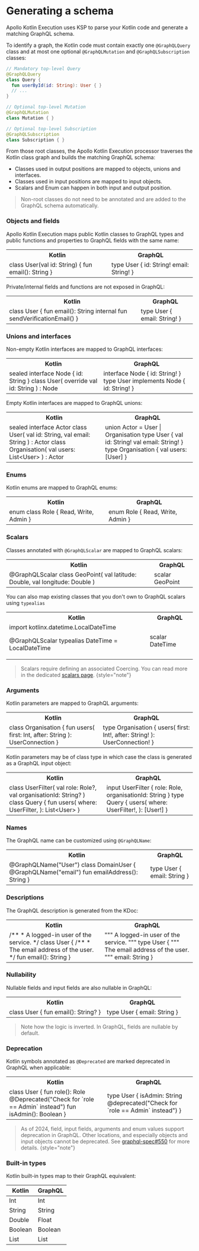 # Generating a schema

Apollo Kotlin Execution uses KSP to parse your Kotlin code and generate a matching GraphQL schema. 

To identify a graph, the Kotlin code must contain exactly one `@GraphQLQuery` class and at most one optional  `@GraphQLMutation` and `@GraphQLSubscription` classes:

```kotlin
// Mandatory top-level Query
@GraphQLQuery
class Query {
  fun userById(id: String): User { }
  // ...
}

// Optional top-level Mutation
@GraphQLMutation
class Mutation { }

// Optional top-level Subscription
@GraphQLSubscription
class Subscription { }
```


From those root classes, the Apollo Kotlin Execution processor traverses the Kotlin class graph and builds the matching GraphQL schema:
* Classes used in output positions are mapped to objects, unions and interfaces.
* Classes used in input positions are mapped to input objects.
* Scalars and Enum can happen in both input and output position.

> Non-root classes do not need to be annotated and are added to the GraphQL schema automatically.

### Objects and fields

Apollo Kotlin Execution maps public Kotlin classes to GraphQL types and public functions and properties to GraphQL fields with the same name:

<table>
<tr><th>Kotlin</th><th>GraphQL</th></tr>
<tr>
<td>
<code-block lang="kotlin">
class User(val id: String) {
    fun email(): String
}
</code-block>
</td>
<td>
<code-block lang="graphql">
type User {
    id: String!
    email: String!
}
</code-block>
</td>
</tr>
</table>

Private/internal fields and functions are not exposed in GraphQL:

<table>
<tr><th>Kotlin</th><th>GraphQL</th></tr>
<tr>
<td>
<code-block lang="kotlin">
class User {
    fun email(): String
    internal fun sendVerificationEmail()
}
</code-block>
</td>
<td>
<code-block lang="graphql">
type User {
    email: String!
}
</code-block>
</td>
</tr>
</table>

### Unions and interfaces

Non-empty Kotlin interfaces are mapped to GraphQL interfaces:

<table>
<tr><th>Kotlin</th><th>GraphQL</th></tr>
<tr>
<td>
<code-block lang="kotlin">
sealed interface Node {
    id: String
}
class User(
    override val id: String
) : Node 
</code-block>
</td>
<td>
<code-block lang="graphql">
interface Node {
    id: String!
}
type User implements Node {
    id: String!
}
</code-block>
</td>
</tr>
</table>

Empty Kotlin interfaces are mapped to GraphQL unions:

<table>
<tr><th>Kotlin</th><th>GraphQL</th></tr>
<tr>
<td>
<code-block lang="kotlin">
sealed interface Actor 
class User(
    val id: String,
    val email: String
) : Actor
class Organisation(
    val users: List&lt;User&gt;
) : Actor
</code-block>
</td>
<td>
<code-block lang="graphql">
union Actor = User | Organisation
type User {
    val id: String!
    val email: String!
}
type Organisation {
    val users: [User]
}
</code-block>
</td>
</tr>
</table>

### Enums

Kotlin enums are mapped to GraphQL enums:

<table>
<tr><th>Kotlin</th><th>GraphQL</th></tr>
<tr>
<td>
<code-block lang="kotlin">
enum class Role {
    Read,
    Write,
    Admin
}
</code-block>
</td>
<td>
<code-block lang="graphql">
enum Role {
    Read,
    Write,
    Admin
}
</code-block>
</td>
</tr>
</table>

### Scalars

Classes annotated with `@GraphQLScalar` are mapped to GraphQL scalars:

<table>
<tr><th>Kotlin</th><th>GraphQL</th></tr>
<tr>
<td>
<code-block lang="kotlin">
@GraphQLScalar
class GeoPoint(
    val latitude: Double, 
    val longitude: Double
)
</code-block>
</td>
<td>
<code-block lang="graphql">
scalar GeoPoint
</code-block>
</td>
</tr>
</table>

You can also map existing classes that you don't own to GraphQL scalars using `typealias`

<table>
<tr><th>Kotlin</th><th>GraphQL</th></tr>
<tr>
<td>
<code-block lang="kotlin">
import kotlinx.datetime.LocalDateTime

@GraphQLScalar
typealias DateTime = LocalDateTime
</code-block>
</td>
<td>
<code-block lang="graphql">
scalar DateTime
</code-block>
</td>
</tr>
</table>

> Scalars require defining an associated Coercing. You can read more in the dedicated [scalars page](scalars.md).
{style="note"}

### Arguments

Kotlin parameters are mapped to GraphQL arguments:

<table>
<tr><th>Kotlin</th><th>GraphQL</th></tr>
<tr>
<td>
<code-block lang="kotlin">
class Organisation {
    fun users(
        first: Int, 
        after: String
    ): UserConnection
}
</code-block>
</td>
<td>
<code-block lang="graphql">
type Organisation {
    users(
        first: Int!,
        after: String!
    ): UserConnection!
}
</code-block>
</td>
</tr>
</table>

Kotlin parameters may be of class type in which case the class is generated as a GraphQL input object:

<table>
<tr><th>Kotlin</th><th>GraphQL</th></tr>
<tr>
<td>
<code-block lang="kotlin">
class UserFilter(
    val role: Role?, 
    val organisationId: String?
)
class Query {
    fun users(
        where: UserFilter, 
    ): List&lt;User&gt;
}
</code-block>
</td>
<td>
<code-block lang="graphql">
input UserFilter {
    role: Role,
    organisationId: String
}
type Query {
    users(
        where: UserFilter!,
    ): [User!]
}
</code-block>
</td>
</tr>
</table>

### Names
The GraphQL name can be customized using `@GraphQLName`:

<table>
<tr><th>Kotlin</th><th>GraphQL</th></tr>
<tr>
<td>
<code-block lang="kotlin">
@GraphQLName("User")
class DomainUser {
    @GraphQLName("email")
    fun emailAddress(): String
}
</code-block>
</td>
<td>
<code-block lang="graphql">
type User {
    email: String
}
</code-block>
</td>
</tr>
</table>

### Descriptions
The GraphQL description is generated from the KDoc:

<table>
<tr><th>Kotlin</th><th>GraphQL</th></tr>
<tr>
<td>
<code-block lang="kotlin">
/**
 * A logged-in user of the service.
 */
class User {
    /**
     * The email address of the user.
     */
    fun email(): String
}
</code-block>
</td>
<td>
<code-block lang="graphql">
"""
A logged-in user of the service.
"""
type User {
    """
    The email address of the user.
    """
    email: String
}
</code-block>
</td>
</tr>
</table>

### Nullability

Nullable fields and input fields are also nullable in GraphQL:

<table>
<tr><th>Kotlin</th><th>GraphQL</th></tr>
<tr>
<td>
<code-block lang="kotlin">
class User {
    fun email(): String?
}
</code-block>
</td>
<td>
<code-block lang="graphql">
type User {
    email: String
}
</code-block>
</td>
</tr>
</table>

> Note how the logic is inverted. In GraphQL, fields are nullable by default.

### Deprecation

Kotlin symbols annotated as `@Deprecated` are marked deprecated in GraphQL when applicable:

<table>
<tr><th>Kotlin</th><th>GraphQL</th></tr>
<tr>
<td>
<code-block lang="kotlin">
class User {
    fun role(): Role
    @Deprecated("Check for `role == Admin` instead")
    fun isAdmin(): Boolean
}
</code-block>
</td>
<td>
<code-block lang="graphql">
type User {
    isAdmin: String @deprecated("Check for `role == Admin` instead")
}
</code-block>
</td>
</tr>
</table>

> As of 2024, field, input fields, arguments and enum values support deprecation in GraphQL. Other locations, and especially objects and input objects cannot be deprecated. See [graphql-spec#550](https://github.com/graphql/graphql-spec/issues/550) for more details.
{style="note"}

### Built-in types

Kotlin built-in types map to their GraphQL equivalent:

| Kotlin  | GraphQL |
|---------|---------|
| Int     | Int     |
| String  | String  |
| Double  | Float   |
| Boolean | Boolean |
| List    | List    |